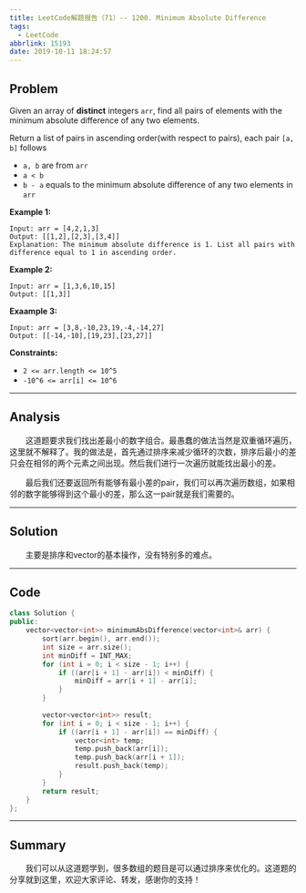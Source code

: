 ```yaml
---
title: LeetCode解题报告（71）-- 1200. Minimum Absolute Difference
tags:
  - LeetCode
abbrlink: 15193
date: 2019-10-11 18:24:57
---
```


## Problem

Given an array of **distinct** integers `arr`, find all pairs of elements with the minimum absolute difference of any two elements. 

Return a list of pairs in ascending order(with respect to pairs), each pair `[a, b]` follows

- `a, b` are from `arr`
- `a < b`
- `b - a` equals to the minimum absolute difference of any two elements in `arr`

<!-- more -->

**Example 1:**

```
Input: arr = [4,2,1,3]
Output: [[1,2],[2,3],[3,4]]
Explanation: The minimum absolute difference is 1. List all pairs with difference equal to 1 in ascending order.
```

**Example 2:**

```
Input: arr = [1,3,6,10,15]
Output: [[1,3]]
```

**Exaample 3:**

```
Input: arr = [3,8,-10,23,19,-4,-14,27]
Output: [[-14,-10],[19,23],[23,27]]
```

**Constraints:**

- `2 <= arr.length <= 10^5`
- `-10^6 <= arr[i] <= 10^6`

------

## Analysis

&emsp;&emsp;这道题要求我们找出差最小的数字组合。最愚蠢的做法当然是双重循环遍历，这里就不解释了。我的做法是，首先通过排序来减少循环的次数，排序后最小的差只会在相邻的两个元素之间出现。然后我们进行一次遍历就能找出最小的差。

&emsp;&emsp;最后我们还要返回所有能够有最小差的pair，我们可以再次遍历数组，如果相邻的数字能够得到这个最小的差，那么这一pair就是我们需要的。

------

## Solution

&emsp;&emsp;主要是排序和vector的基本操作，没有特别多的难点。

------

## Code

```c++
class Solution {
public:
    vector<vector<int>> minimumAbsDifference(vector<int>& arr) {
        sort(arr.begin(), arr.end());
        int size = arr.size();
        int minDiff = INT_MAX;
        for (int i = 0; i < size - 1; i++) {
            if ((arr[i + 1] - arr[i]) < minDiff) {
                minDiff = arr[i + 1] - arr[i];
            }
        }
        
        vector<vector<int>> result;
        for (int i = 0; i < size - 1; i++) {
            if ((arr[i + 1] - arr[i]) == minDiff) {
                vector<int> temp;
                temp.push_back(arr[i]);
                temp.push_back(arr[i + 1]);
                result.push_back(temp);
            }
        }
        return result;
    }
};
```

------

## Summary

 &emsp;&emsp;我们可以从这道题学到，很多数组的题目是可以通过排序来优化的。这道题的分享就到这里，欢迎大家评论、转发，感谢你的支持！
